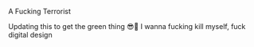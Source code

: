 A Fucking Terrorist

Updating this to get the green thing
😎📣
I wanna fucking kill myself, fuck digital design
